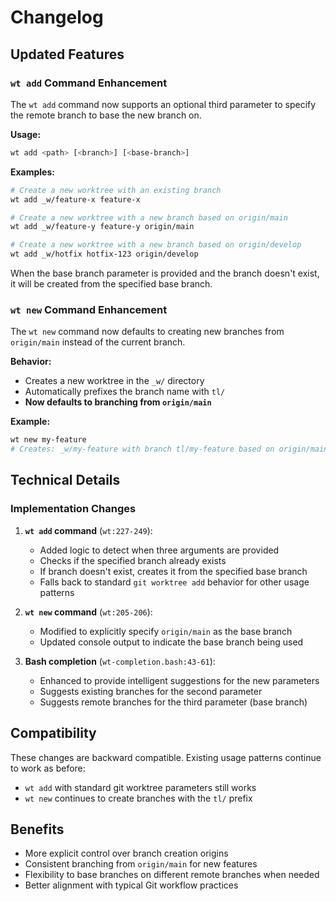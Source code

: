 # Changelog

## Updated Features

### `wt add` Command Enhancement
The `wt add` command now supports an optional third parameter to specify the remote branch to base the new branch on.

**Usage:**
```bash
wt add <path> [<branch>] [<base-branch>]
```

**Examples:**
```bash
# Create a new worktree with an existing branch
wt add _w/feature-x feature-x

# Create a new worktree with a new branch based on origin/main
wt add _w/feature-y feature-y origin/main

# Create a new worktree with a new branch based on origin/develop
wt add _w/hotfix hotfix-123 origin/develop
```

When the base branch parameter is provided and the branch doesn't exist, it will be created from the specified base branch.

### `wt new` Command Enhancement
The `wt new` command now defaults to creating new branches from `origin/main` instead of the current branch.

**Behavior:**
- Creates a new worktree in the `_w/` directory
- Automatically prefixes the branch name with `tl/`
- **Now defaults to branching from `origin/main`**

**Example:**
```bash
wt new my-feature
# Creates: _w/my-feature with branch tl/my-feature based on origin/main
```

## Technical Details

### Implementation Changes

1. **`wt add` command** (`wt:227-249`):
   - Added logic to detect when three arguments are provided
   - Checks if the specified branch already exists
   - If branch doesn't exist, creates it from the specified base branch
   - Falls back to standard `git worktree add` behavior for other usage patterns

2. **`wt new` command** (`wt:205-206`):
   - Modified to explicitly specify `origin/main` as the base branch
   - Updated console output to indicate the base branch being used

3. **Bash completion** (`wt-completion.bash:43-61`):
   - Enhanced to provide intelligent suggestions for the new parameters
   - Suggests existing branches for the second parameter
   - Suggests remote branches for the third parameter (base branch)

## Compatibility
These changes are backward compatible. Existing usage patterns continue to work as before:
- `wt add` with standard git worktree parameters still works
- `wt new` continues to create branches with the `tl/` prefix

## Benefits
- More explicit control over branch creation origins
- Consistent branching from `origin/main` for new features
- Flexibility to base branches on different remote branches when needed
- Better alignment with typical Git workflow practices
